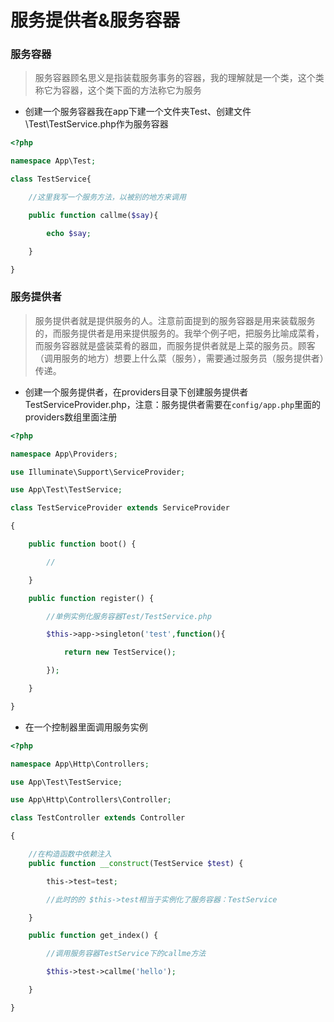# 服务提供者&服务容器

### 服务容器

> 服务容器顾名思义是指装载服务事务的容器，我的理解就是一个类，这个类称它为容器，这个类下面的方法称它为服务

- 创建一个服务容器我在app下建一个文件夹Test、创建文件\Test\TestService.php作为服务容器

```php
<?php

namespace App\Test;

class TestService{

    //这里我写一个服务方法，以被别的地方来调用

    public function callme($say){

    	echo $say;

    }

}
```

### 服务提供者

> 服务提供者就是提供服务的人。注意前面提到的服务容器是用来装载服务的，而服务提供者是用来提供服务的。我举个例子吧，把服务比喻成菜肴，而服务容器就是盛装菜肴的器皿，而服务提供者就是上菜的服务员。顾客（调用服务的地方）想要上什么菜（服务），需要通过服务员（服务提供者）传递。

- 创建一个服务提供者，在providers目录下创建服务提供者TestServiceProvider.php，注意：服务提供者需要在`config/app.php`里面的providers数组里面注册

```php
<?php

namespace App\Providers;

use Illuminate\Support\ServiceProvider;

use App\Test\TestService;

class TestServiceProvider extends ServiceProvider

{

    public function boot() {

    	//

    }

    public function register() {

        //单例实例化服务容器Test/TestService.php

        $this->app->singleton('test',function(){

        	return new TestService();

        });

    }

}
```

- 在一个控制器里面调用服务实例

```php
<?php

namespace App\Http\Controllers;

use App\Test\TestService;

use App\Http\Controllers\Controller;

class TestController extends Controller

{

    //在构造函数中依赖注入
    public function __construct(TestService $test) {

        this->test=test;

        //此时的的 $this->test相当于实例化了服务容器：TestService

    }

    public function get_index() {

        //调用服务容器TestService下的callme方法

        $this->test->callme('hello');

    }

}

```

